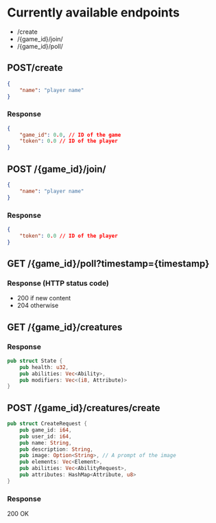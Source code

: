 # Currently available endpoints

- /create
- /{game_id}/join/
- /{game_id}/poll/

## POST/create
```json
{
    "name": "player name"
}
```

### Response
```json
{
    "game_id": 0.0, // ID of the game
    "token": 0.0 // ID of the player
}
```

## POST /{game_id}/join/
```json
{
    "name": "player name"
}
```

### Response
```json
{
    "token": 0.0 // ID of the player
}
```

## GET /{game_id}/poll?timestamp={timestamp}

### Response (HTTP status code)
- 200 if new content
- 204 otherwise

## GET /{game_id}/creatures

### Response
```rust
pub struct State {
    pub health: u32,
    pub abilities: Vec<Ability>,
    pub modifiers: Vec<(i8, Attribute)>
}
```

## POST /{game_id}/creatures/create
```rust
pub struct CreateRequest {
    pub game_id: i64,
    pub user_id: i64,
    pub name: String,
    pub description: String,
    pub image: Option<String>, // A prompt of the image
    pub elements: Vec<Element>,
    pub abilities: Vec<AbilityRequest>,
    pub attributes: HashMap<Attribute, u8>
}
```

### Response
200 OK